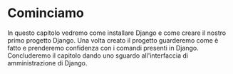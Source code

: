 # Cominciamo

In questo capitolo vedremo come installare Django e come creare il nostro primo progetto Django.
Una volta creato il progetto guarderemo come è fatto e prenderemo confidenza con i comandi presenti
in Django. Concluderemo il capitolo dando uno sguardo all'interfaccia di amministrazione di Django.

